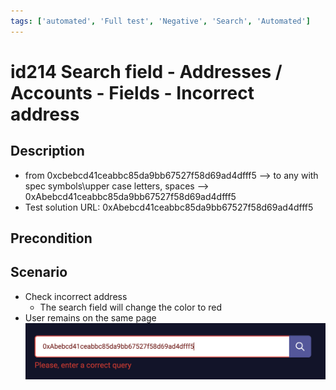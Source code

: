 ```yaml
---
tags: ['automated', 'Full test', 'Negative', 'Search', 'Automated']
---
```


# id214 Search field - Addresses / Accounts - Fields - Incorrect address

## Description
  - from 0xcbebcd41ceabbc85da9bb67527f58d69ad4dfff5 --\> to any with spec symbols\upper case letters, spaces --\> 0xAbebcd41ceabbc85da9bb67527f58d69ad4dfff5
  - Test solution URL: 0xAbebcd41ceabbc85da9bb67527f58d69ad4dfff5

## Precondition


## Scenario
- Check incorrect address
    - The search field will change the color to red
- User remains on the same page
![id214](../../../../../static/img/Fields/Search%20field%20-%20Addresses%7CAccounts/id214.png)
